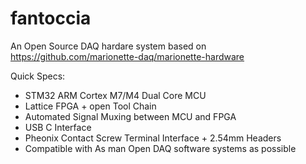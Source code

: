 # fantoccia
An Open Source DAQ hardare system based on https://github.com/marionette-daq/marionette-hardware

Quick Specs:
- STM32 ARM Cortex M7/M4 Dual Core MCU
- Lattice FPGA + open Tool Chain
- Automated Signal Muxing between MCU and FPGA
- USB C Interface
- Pheonix Contact Screw Terminal Interface + 2.54mm Headers
- Compatible with As man Open DAQ software systems as possible 
